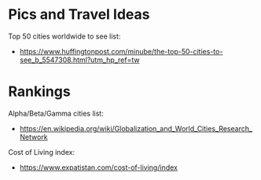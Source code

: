 <!-- TITLE: Cities -->
<!-- SUBTITLE: A quick summary of Cities -->

# Pics and Travel Ideas
Top 50 cities worldwide to see list:
* https://www.huffingtonpost.com/minube/the-top-50-cities-to-see_b_5547308.html?utm_hp_ref=tw

# Rankings
Alpha/Beta/Gamma cities list:
* https://en.wikipedia.org/wiki/Globalization_and_World_Cities_Research_Network

Cost of Living index:
* https://www.expatistan.com/cost-of-living/index